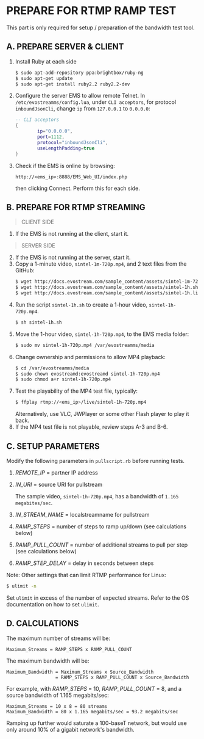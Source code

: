 # PREPARE FOR RTMP RAMP TEST

This part is only required for setup / preparation of the bandwidth test tool.

## A. PREPARE SERVER & CLIENT

   1. Install Ruby at each side
      ```bash
      $ sudo apt-add-repository ppa:brightbox/ruby-ng
      $ sudo apt-get update
      $ sudo apt-get install ruby2.2 ruby2.2-dev
      ```
   2. Configure the server EMS to allow remote Telnet.
      In `/etc/evostreamms/config.lua`, under `CLI acceptors`, for protocol `inboundJsonCli`, change `ip` from `127.0.0.1` to `0.0.0.0`:
      ```lua
      -- CLI acceptors
      {
              ip="0.0.0.0",
              port=1112,
              protocol="inboundJsonCli",
              useLengthPadding=true
      } 
      ```
   3. Check if the EMS is online by browsing:
      ```text
      http://<ems_ip>:8888/EMS_Web_UI/index.php
      ```
      then clicking Connect. Perform this for each side.

## B. PREPARE FOR RTMP STREAMING

   > CLIENT SIDE

   1. If the EMS is not running at the client, start it.

   > SERVER SIDE

   2. If the EMS is not running at the server, start it.
   3. Copy a 1-minute video, `sintel-1m-720p.mp4`, and 2 text files from the GitHub:
      ```bash
      $ wget http://docs.evostream.com/sample_content/assets/sintel-1m-720p.mp4
      $ wget http://docs.evostream.com/sample_content/assets/sintel-1h.sh
      $ wget http://docs.evostream.com/sample_content/assets/sintel-1h.list
      ```
   4. Run the script `sintel-1h.sh` to create a 1-hour video, `sintel-1h-720p.mp4`.
      ```bash
      $ sh sintel-1h.sh
      ```
   5. Move the 1-hour video, `sintel-1h-720p.mp4`, to the EMS media folder:
      ```bash
      $ sudo mv sintel-1h-720p.mp4 /var/evostreamms/media
      ```
   6. Change ownership and permissions to allow MP4 playback:
      ```bash
      $ cd /var/evostreamms/media
      $ sudo chown evostreamd:evostreamd sintel-1h-720p.mp4
      $ sudo chmod a+r sintel-1h-720p.mp4
      ```
   7. Test the playability of the MP4 test file, typically:
      ```bash
      $ ffplay rtmp://<ems_ip>/live/sintel-1h-720p.mp4
      ```
      Alternatively, use VLC, JWPlayer or some other Flash player to play it back.
   8. If the MP4 test file is not playable, review steps A-3 and B-6.
   
  
## C. SETUP PARAMETERS

   Modify the following parameters in `pullscript.rb` before running tests.

   1. *REMOTE_IP* = partner IP address
   2. *IN_URI* = source URI for pullstream

      The sample video, `sintel-1h-720p.mp4`, has a bandwidth of `1.165 megabites/sec`.

   3. *IN_STREAM_NAME* = localstreamname for pullstream
   4. *RAMP_STEPS* = number of steps to ramp up/down (see calculations below)
   5. *RAMP_PULL_COUNT* = number of additional streams to pull per step (see calculations below)
   6. *RAMP_STEP_DELAY* = delay in seconds between steps

   Note: Other settings that can limit RTMP performance for Linux:
   ```bash
   $ ulimit -n
   ```
   Set `ulimit` in excess of the number of expected streams. Refer to the OS documentation on how to set `ulimit`.


## D. CALCULATIONS

   The maximum number of streams will be:
   ```
   Maximum_Streams = RAMP_STEPS x RAMP_PULL_COUNT
   ```
   
   The maximum bandwidth will be:
   ```
   Maximum_Bandwidth = Maximum_Streams x Source_Bandwidth
                     = RAMP_STEPS x RAMP_PULL_COUNT x Source_Bandwidth
   ```
   For example, with *RAMP_STEPS* = 10, *RAMP_PULL_COUNT* = 8, and a source bandwidth of 1.165 megabits/sec:
   ```
   Maximum_Streams = 10 x 8 = 80 streams
   Maximum_Bandwidth = 80 x 1.165 megabits/sec = 93.2 megabits/sec
   ```
   Ramping up further would saturate a 100-baseT network, but would use only around 10% of a gigabit network's bandwidth.

